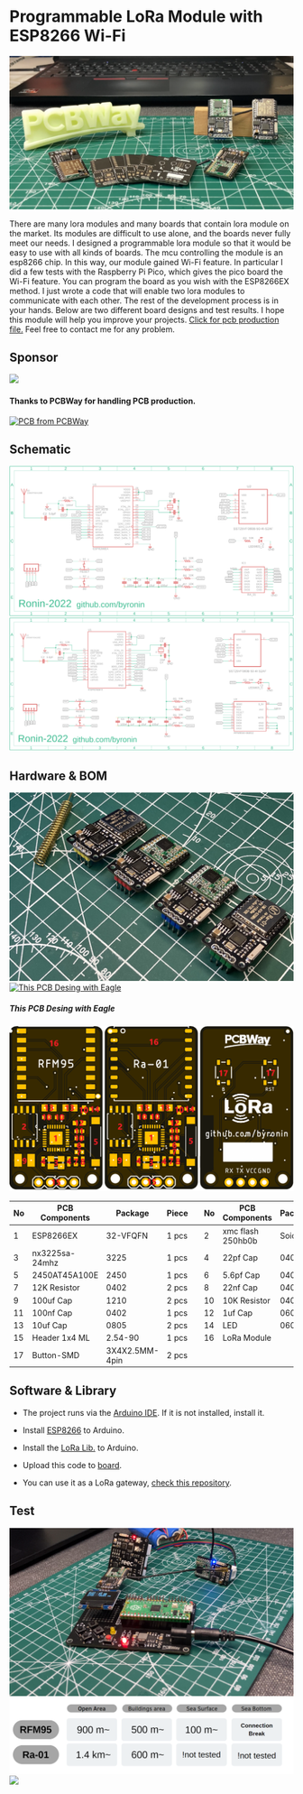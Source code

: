 # Programmable LoRa Module with ESP8266 Wi-Fi

![](https://github.com/byronin/LoRa_Wi-Fi_Module/blob/main/Hardware/lora0.png)

  There are many lora modules and many boards that contain lora module on the market. Its modules are difficult to use alone, and the boards never fully meet our needs. I designed a programmable lora module so that it would be easy to use with all kinds of boards. The mcu controlling the module is an esp8266 chip. In this way, our module gained Wi-Fi feature. In particular I did a few tests with the Raspberry Pi Pico, which gives the pico board the Wi-Fi feature. You can program the board as you wish with the ESP8266EX method. I just wrote a code that will enable two lora modules to communicate with each other. The rest of the development process is in your hands. Below are two different board designs and test results. I hope this module will help you improve your projects. [Click for pcb production file.](https://www.pcbway.com/project/member/?bmbno=1F77F424-45AC-4F "Click for pcb production file.") Feel free to contact me for any problem.
## Sponsor
[![](https://github.com/byronin/MQTT-DMD/blob/main/Hardware/PCBWay_logo.png)](https://www.pcbway.com/project/shareproject/LoRa_Module_for_Raspberry_Pi_Arduino_ESP8266_Testing_LoRa_under_sea_83c3da00.html)
#### Thanks to PCBWay for handling PCB production.
<a href="https://www.pcbway.com/project/shareproject/LoRa_Module_for_Raspberry_Pi_Arduino_ESP8266_Testing_LoRa_under_sea_83c3da00.html"><img src="https://www.pcbway.com/project/img/images/frompcbway-1220.png" alt="PCB from PCBWay" /></a>

  ## Schematic
[![](https://github.com/byronin/LoRa_Wi-Fi_Module/blob/main/Hardware/Ra-01_Sch.png)](https://github.com/byronin/LoRa_Wi-Fi_Module/blob/main/Hardware/Ra-01_Sch.png)
[![](https://github.com/byronin/LoRa_Wi-Fi_Module/blob/main/Hardware/RFM95_Sch.png)](https://github.com/byronin/LoRa_Wi-Fi_Module/blob/main/Hardware/RFM95_Sch.png)
  

## Hardware & BOM
![PCBs](https://github.com/byronin/LoRa_Wi-Fi_Module/blob/main/Hardware/lora2.jpg "PCBs")
 [![This PCB Desing with Eagle ](https://www.snapeda.com/static/img/eda/eagle.png "PCB Desing with Eagle ")](https://www.autodesk.com/products/eagle/free-download "This PCB Desing with Eagle ") 
  ##### This PCB Desing with Eagle  
  ![PCBs](https://github.com/byronin/LoRa_Wi-Fi_Module/blob/main/Hardware/BOM_map.png "PCBs")

|No| PCB Components  | Package |Piece ||No| PCB Components  | Package |Piece | 
| ------------- | ------------- | ------------- |------------- |---------| ------------- | ------------- |------------- |------------- |
|1| ESP8266EX   | 32-VFQFN | 1 pcs  ||2| xmc flash 250hb0b | Soic-8  | 1 pcs |
|3| nx3225sa-24mhz  | 3225 | 1 pcs ||4| 22pf Cap | 0402 | 2 pcs |
|5| 2450AT45A100E | 2450  | 1 pcs  ||6| 5.6pf Cap | 0402   | 1 pcs |
|7| 12K Resistor | 0402  | 2 pcs ||8| 22nf Cap  | 0402  | 1 pcs  |
|9| 100uf Cap | 1210  | 2 pcs || 10  | 10K Resistor | 0402  | 4 pcs  |
|11| 100nf Cap  | 0402  | 1 pcs ||  12 | 1uf Cap | 0603  | 1 pcs  |
|13| 10uf Cap  | 0805  | 2 pcs  ||14| LED | 0603  | 1 pcs  |
|15| Header 1x4 ML  | 2.54-90  | 1 pcs  ||16| LoRa Module  |   | 1 pcs  |
|17| Button-SMD  | 3X4X2.5MM-4pin  | 2 pcs  | 

## Software & Library

- The project runs via the [Arduino IDE](https://www.arduino.cc/en/software "Arduino IDE"). If it is not installed, install it.
- Install [ESP8266](https://github.com/esp8266/Arduino "ESP8266") to Arduino.
- Install the [LoRa Lib.](https://github.com/sandeepmistry/arduino-LoRa "LoRa Lib.") to Arduino.
- Upload this code to [board](https://github.com/byronin/LoRa_Wi-Fi_Module/tree/main/Software/LoRaSender_Receiver "board").

- You can use it as a LoRa gateway, [check this repository](https://github.com/pulsartronic/LoRaWANGatewaySC "check this repository").


## Test 
[![](https://github.com/byronin/LoRa_Wi-Fi_Module/blob/main/Hardware/lora7.png)](https://github.com/byronin/LoRa_Wi-Fi_Module/blob/main/Hardware)
[![](https://github.com/byronin/LoRa_Wi-Fi_Module/blob/main/Hardware/lora-chart-range.png)](https://github.com/byronin/LoRa_Wi-Fi_Module/blob/main/Hardware)
[![](https://github.com/byronin/LoRa_Wi-Fi_Module/blob/main/Hardware/lora5.jpg)](https://github.com/byronin/LoRa_Wi-Fi_Module/blob/main/Hardware)



